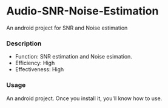 # Audio-SNR-Noise-Estimation
An android project for SNR and Noise estimation

### Description
* Function: SNR estimation and Noise esimation.
* Efficiency: High
* Effectiveness: High

### Usage
An android project. Once you install it, you'll know how to use.

